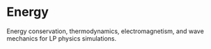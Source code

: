 # Energy

Energy conservation, thermodynamics, electromagnetism, and wave mechanics for LP physics simulations.